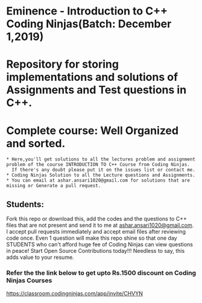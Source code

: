 # Eminence - Introduction to C++ Coding Ninjas(Batch: December 1,2019)
# Repository for storing implementations and solutions of Assignments and Test questions in C++.
# Complete course: Well Organized and sorted.
  
```
* Here,you'll get solutions to all the lectures problem and assignment problem of the course INTRODUCTION TO C++ Course from Coding Ninjas.
  If there's any doubt please put it on the issues list or contact me.
* Coding Ninjas Solution to all the Lecture questions and Assignments.
* You can email at ashar.ansari1020@gmail.com for solutions that are missing or Generate a pull request.
```
## Students:

Fork this repo or download this, add the codes and the questions to C++ files that are not present and send it to me at ashar.ansari1020@gmail.com. I accept pull requests immediately and accept email files after reviewing code once. Even 1 question will make this repo shine so that one day STUDENTS who can't afford huge fee of Coding Ninjas can view questions in peace! Start Open Source Contributions today!!! Needless to say, this adds value to your resume.

### Refer the the link below to get upto Rs.1500 discount on Coding Ninjas Courses
https://classroom.codingninjas.com/app/invite/CHVYN
